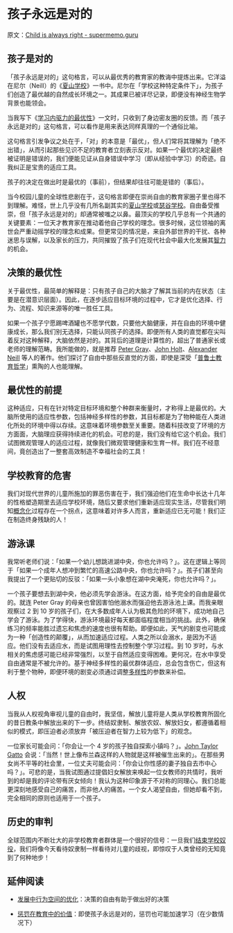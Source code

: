 # 孩子永远是对的

原文：[Child is always right - supermemo.guru](https://supermemo.guru/wiki/Child_is_always_right)

## 孩子是对的

「孩子永远是对的」这句格言，可以从最优秀的教育家的教诲中提炼出来。它洋溢在尼尔（Neill）的《[夏山学校](https://archive.org/stream/Summerhill-English-A.S.Neill/summerhill_djvu.txt)》一书中。尼尔在「学校这种特定条件下」，为孩子们创造了最优越的自然成长环境之一。其成果已被详尽记录，即便没有神经生物学背景也能领会。

当我写下《[学习内驱力的最优性](https://supermemo.guru/wiki/Optimality_of_the_learn_drive)》一文时，只收到了身边密友圈的反馈。而「孩子永远是对的」这句格言，可以看作是用来表达同样真理的一个通俗比喻。

这句格言引发争议之处在于，「对」的本意是「最优」，但人们常将其理解为「绝不出错」，从而引起那些见识不足的教育者立刻表示反对。如果一个最优的决定最终被证明是错误的，我们便能见证从自身错误中学习（即从经验中学习）的奇迹。自我纠正是宝贵的适应工具。

孩子的决定在做出时是最优的（事前），但结果却往往可能是错的（事后）。

当今校园儿童的全球性悲剧在于，这句格言即便在崇尚自由的教育家圈子里也得不到理解。难怪，世上几乎没有几所名副其实的[夏山学校](https://supermemo.guru/wiki/Summerhill)或[瑟谷学校](https://supermemo.guru/wiki/Sudbury_Valley_School)。自由备受推崇，但「孩子永远是对的」却通常被嗤之以鼻。最顶尖的学校几乎总有一个共通的关键要素：一位天才教育家在推动着他自己学校的理念。很多时候，这位领袖的离世会严重动摇学校的理念和成果。但更常见的情况是，来自外部世界的干扰、各种迷思与误解，以及家长的压力，共同摧毁了孩子们在现代社会中最大化发展其[智力](https://supermemo.guru/wiki/Intelligence)的机会。

## 决策的最优性

关于最优性，最简单的解释是：只有孩子自己的大脑才了解其当前的内在状态（主要是在潜意识层面）。因此，在逐步适应目标环境的过程中，它才是优化选择、行为、流程、知识来源等的唯一胜任工具。

如果一个孩子宁愿踢啤酒罐也不愿学代数，只要他大脑健康，并在自由的环境中健康成长，那么我们别无选择，只能认同孩子的选择。即便所有人类的直觉都在尖叫着反对这种解释，大脑依然是对的。其背后的道理是计算性的，超出了普通家长或老师的理解范畴。我所能做的，就是推荐 [Peter Gray](https://supermemo.guru/wiki/Peter_Gray)、[John Holt](https://supermemo.guru/wiki/John_Holt)、[Alexander Neill](https://supermemo.guru/wiki/Alexander_Neill) 等人的著作。他们探讨了自由中那些反直觉的方面，即使是深受「[普鲁士教育哲学](https://supermemo.guru/wiki/Prussian_model_of_schooling)」熏陶的人也能理解。

## 最优性的前提

这种适应，只有在针对特定目标环境和整个种群来衡量时，才称得上是最优的。大脑所使用的适应性参数，包括神经多样性的参数，其目标都是为了物种能在人类进化所处的环境中得以存续。这意味着环境参数至关重要。随着科技改变了环境的方方面面，大脑理应获得持续进化的机会。可悲的是，我们没有给它这个机会。我们试图微观管理人的适应过程，就像我们微观管理健康和生育一样。我们在不经意间，竟创造出了一整套高效制造不幸福社会的工具！

## 学校教育的危害

我们对现代世界的儿童所施加的罪恶伤害在于，我们强迫他们在生命中长达十几年的性格塑造期里去适应学校环境，随后又要求他们重新适应现实生活，尽管我们明知[概念化](https://supermemo.guru/wiki/Conceptualization)过程存在一个拐点，这意味着对许多人而言，重新适应已无可能！我们正在制造终身残缺的人！

## 游泳课

我常听老师们说：「如果一个幼儿想跳进湖中央，你也允许吗？」。这在逻辑上等同于「如果一个成年人想冲到繁忙的高速公路中央，你也允许吗？」。孩子们甚至向我提出了一个更贴切的反驳：「如果一头小象想在湖中央淹死，你也允许吗？」。

一个孩子要想去到湖中央，他必须先学会游泳。在这方面，给予完全的自由是最优的。就连 Peter Gray 的母亲也曾因害怕他溺水而强迫他去游泳池上课。而我亲眼观察过 2 到 10 岁的孩子们，在大多数成年人认为极其危险的环境下，成功地自己学会了游泳。为了学得快，游泳环境最好每天都面临程度相当的挑战。此外，确保练习的频率能胜过遗忘和焦虑的速度也很有帮助。即便如此，天气的剧变也可能成为一种「创造性的颠覆」，从而加速适应过程。人类之所以会溺水，是因为不适应。他们没有去适应水，而是试图用理性去控制整个学习过程。到 10 岁时，与水相关的焦虑感可能已经非常强烈，以至于自然适应变得困难。更何况，在水中享受自由通常是不被允许的。基于神经多样性的最优群体适应，总会包含伤亡，但这有利于整个物种，即便环境的剧变必须通过调整[多样性](https://supermemo.guru/wiki/Diversity)的参数来补偿。

## 人权

当我从人权视角审视儿童的自由时，我坚信，解放儿童将是人类从学校教育所固化的昔日教条中解放出来的下一步。终结奴隶制、解放农奴、解放妇女，都遵循着相似的模式，即压迫者必须放弃「被压迫者在智力上较为低下」的观念。

一位家长可能会问：「你会让一个 4 岁的孩子独自探索小镇吗？」。[John Taylor Gatto](https://supermemo.guru/wiki/John_Taylor_Gatto) 会说：「当然！世上像布兰森这样的人物就是这样被催生出来的」。在那些男女尚不平等的社会里，一位丈夫可能会问：「你会让你性感的妻子独自去市中心吗？」。可悲的是，当我试图通过提倡妇女解放来唤起一位女教师的共情时，我听到的却是我的评论带有厌女倾向！我认为这种印象源于不对称的同理心。我们总能更深刻地感受自己的痛苦，而非他人的痛苦。一个女人渴望自由，但她却看不到，完全相同的原则也适用于一个孩子。

## 历史的审判

全球范围内不断壮大的非学校教育者群体是一个很好的信号：一旦我们[结束学校奴役](https://supermemo.guru/wiki/End_school_slavery)，我们将像今天看待奴隶制一样看待对儿童的歧视，即惊叹于人类曾经的无知竟到了何种地步！

## 延伸阅读

- [发展中行为空间的优化](https://supermemo.guru/wiki/Optimization_of_behavioral_spaces_in_development)：决策的自由有助于做出好的决策

- [惩罚在教育中的价值](https://supermemo.guru/wiki/Value_of_penalties_in_education)：即使孩子永远是对的，惩罚也可能加速学习（在少数情况下）
